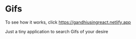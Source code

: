 # Gifs
To see how it works, click https://gandhiusingreact.netlify.app

Just a tiny application to search Gifs of your desire